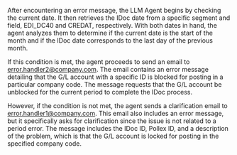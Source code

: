 After encountering an error message, the LLM Agent begins by checking the current date. It then retrieves the IDoc date from a specific segment and field, EDI_DC40 and CREDAT, respectively. With both dates in hand, the agent analyzes them to determine if the current date is the start of the month and if the IDoc date corresponds to the last day of the previous month.

If this condition is met, the agent proceeds to send an email to error.handler2@company.com. The email contains an error message detailing that the G/L account with a specific ID is blocked for posting in a particular company code. The message requests that the G/L account be unblocked for the current period to complete the IDoc process.

However, if the condition is not met, the agent sends a clarification email to error.handler1@company.com. This email also includes an error message, but it specifically asks for clarification since the issue is not related to a period error. The message includes the IDoc ID, Pollex ID, and a description of the problem, which is that the G/L account is locked for posting in the specified company code.